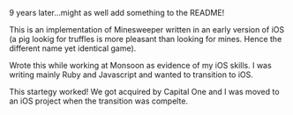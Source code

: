 9 years later...might as well add something to the README!

This is an implementation of Minesweeper written in an early version of iOS (a pig lookig for truffles is more pleasant than looking for mines. Hence the different name yet identical game).

Wrote this while working at Monsoon as evidence of my iOS skills. I was writing mainly Ruby and Javascript and wanted to transition to iOS. 

This startegy worked! We got acquired by Capital One and I was moved to an iOS project when the transition was compelte.
